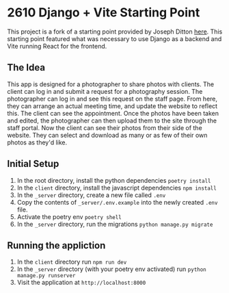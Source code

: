 # 2610 Django + Vite Starting Point
This project is a fork of a starting point provided by Joseph Ditton [here](https://github.com/dittonjs/2610DjangoViteStarter.git). This starting point featured what was necessary to use Django as a backend and Vite running React for the frontend.

## The Idea
This app is designed for a photographer to share photos with clients. The client can log in and submit a request for a photography session. The photographer can log in and see this request on the staff page. From here, they can arrange an actual meeting time, and update the website to reflect this. The client can see the appointment. Once the photos have been taken and edited, the photographer can then upload them to the site through the staff portal. Now the client can see their photos from their side of the website. They can select and download as many or as few of their own photos as they'd like.

## Initial Setup
1. In the root directory, install the python dependencies `poetry install`
2. In the `client` directory, install the javascript dependencies `npm install`
3. In the `_server` directory, create a new file called `.env`
4. Copy the contents of `_server/.env.example` into the newly created `.env` file.
5. Activate the poetry env `poetry shell`
6. In the `_server` directory, run the migrations `python manage.py migrate`

## Running the appliction
1. In the `client` directory run `npm run dev`
2. In the `_server` directory (with your poetry env activated) run `python manage.py runserver`
3. Visit the application at `http://localhost:8000`
